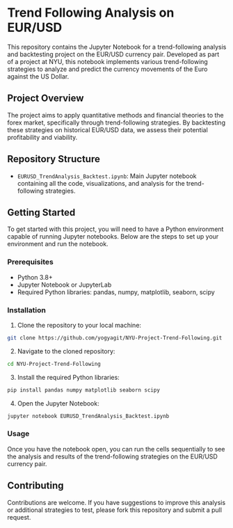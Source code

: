 # Trend Following Analysis on EUR/USD

This repository contains the Jupyter Notebook for a trend-following analysis and backtesting project on the EUR/USD currency pair. Developed as part of a project at NYU, this notebook implements various trend-following strategies to analyze and predict the currency movements of the Euro against the US Dollar.

## Project Overview

The project aims to apply quantitative methods and financial theories to the forex market, specifically through trend-following strategies. By backtesting these strategies on historical EUR/USD data, we assess their potential profitability and viability.

## Repository Structure

- `EURUSD_TrendAnalysis_Backtest.ipynb`: Main Jupyter notebook containing all the code, visualizations, and analysis for the trend-following strategies.

## Getting Started

To get started with this project, you will need to have a Python environment capable of running Jupyter notebooks. Below are the steps to set up your environment and run the notebook.

### Prerequisites

- Python 3.8+
- Jupyter Notebook or JupyterLab
- Required Python libraries: pandas, numpy, matplotlib, seaborn, scipy

### Installation

1. Clone the repository to your local machine:
```bash
git clone https://github.com/yogyagit/NYU-Project-Trend-Following.git
``` 

2. Navigate to the cloned repository:
```bash
cd NYU-Project-Trend-Following
```

3. Install the required Python libraries:
```bash
pip install pandas numpy matplotlib seaborn scipy
```

4. Open the Jupyter Notebook:
```bash
jupyter notebook EURUSD_TrendAnalysis_Backtest.ipynb
```

### Usage
Once you have the notebook open, you can run the cells sequentially to see the analysis and results of the trend-following strategies on the EUR/USD currency pair.

## Contributing
Contributions are welcome. If you have suggestions to improve this analysis or additional strategies to test, please fork this repository and submit a pull request.

